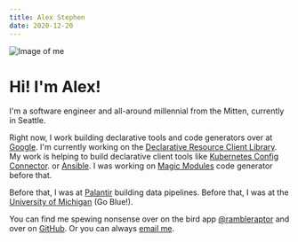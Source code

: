 ```yaml
---
title: Alex Stephen
date: 2020-12-20
---
```


<img src="/me.jpg" class="img-fluid" alt="Image of me">

# Hi! I'm Alex!

I'm a software engineer and all-around millennial from the Mitten, currently in Seattle.

Right now, I work building declarative tools and code generators over at
[Google](https://www.google.com). I'm currently working on the [Declarative
Resource Client
Library](https://github.com/GoogleCloudPlatform/declarative-resource-client-library).
My work is helping to build declarative client tools like [Kubernetes Config
Connector](https://cloud.google.com/config-connector/docs/overview). or
[Ansible](https://github.com/ansible-collections/google.cloud). I was working
on [Magic Modules](https://www.github.com/GoogleCloudPlatform) code generator
before that.

Before that, I was at [Palantir](https://www.palantir.com) building data pipelines. Before that, I was at the [University of Michigan](https://www.umich.edu) (Go Blue!).

You can find me spewing nonsense over on the bird app [@rambleraptor](https://www.twitter.com/rambleraptor) and over on [GitHub](https://www.github.com/rambleraptor). Or you can always [email me](mailto:astephen2@gmail.com).

